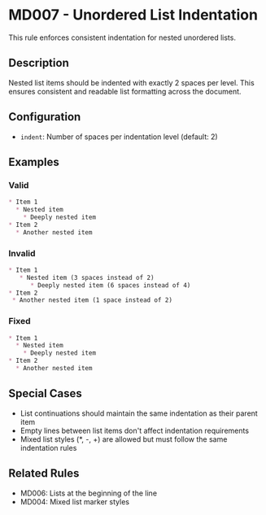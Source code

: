 # MD007 - Unordered List Indentation

This rule enforces consistent indentation for nested unordered lists.

## Description
Nested list items should be indented with exactly 2 spaces per level. This ensures consistent and readable list formatting across the document.

## Configuration
- `indent`: Number of spaces per indentation level (default: 2)

## Examples

### Valid
```markdown
* Item 1
  * Nested item
    * Deeply nested item
* Item 2
  * Another nested item
```

### Invalid
```markdown
* Item 1
   * Nested item (3 spaces instead of 2)
      * Deeply nested item (6 spaces instead of 4)
* Item 2
 * Another nested item (1 space instead of 2)
```

### Fixed
```markdown
* Item 1
  * Nested item
    * Deeply nested item
* Item 2
  * Another nested item
```

## Special Cases
- List continuations should maintain the same indentation as their parent item
- Empty lines between list items don't affect indentation requirements
- Mixed list styles (*, -, +) are allowed but must follow the same indentation rules

## Related Rules
- MD006: Lists at the beginning of the line
- MD004: Mixed list marker styles

